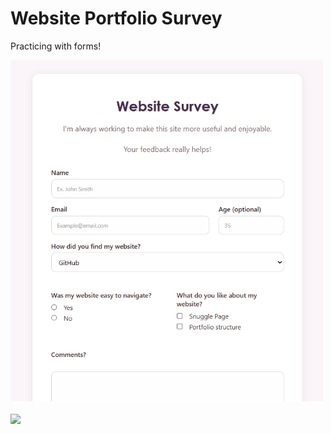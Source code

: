 <h1>Website Portfolio Survey</h1>
<p>Practicing with forms!</p>
<a href="https://marisavertz.github.io/Website_Portfolio_Survey/">
  <img src="https://raw.githubusercontent.com/MarisaVertz/Website_Portfolio_Survey/refs/heads/main/survey_screenshot.png" width="500">
</a>
<br><br>
<a href="https://marisavertz.github.io/Website_Portfolio_Survey/">
  <img src="https://dabuttonfactory.com/button.png?t=View+Project&f=Calibri-Bold&ts=18&tc=fff&hp=45&vp=20&w=134&h=38&c=11&bgt=unicolored&bgc=245c68&be=1">
</a>
